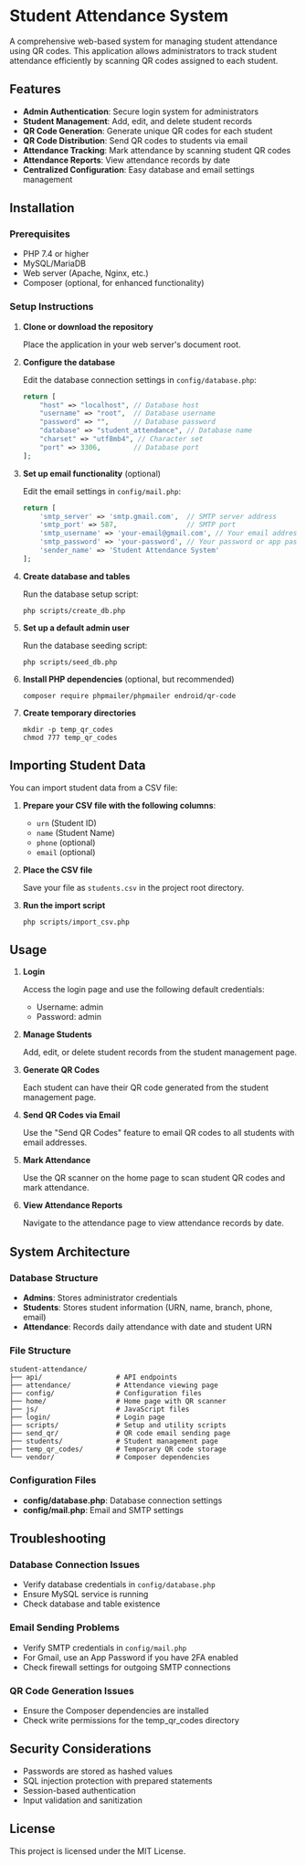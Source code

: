 # Student Attendance System

A comprehensive web-based system for managing student attendance using QR codes. This application allows administrators to track student attendance efficiently by scanning QR codes assigned to each student.

## Features

- **Admin Authentication**: Secure login system for administrators
- **Student Management**: Add, edit, and delete student records
- **QR Code Generation**: Generate unique QR codes for each student
- **QR Code Distribution**: Send QR codes to students via email
- **Attendance Tracking**: Mark attendance by scanning student QR codes
- **Attendance Reports**: View attendance records by date
- **Centralized Configuration**: Easy database and email settings management

## Installation

### Prerequisites

- PHP 7.4 or higher
- MySQL/MariaDB
- Web server (Apache, Nginx, etc.)
- Composer (optional, for enhanced functionality)

### Setup Instructions

1. **Clone or download the repository**
   
   Place the application in your web server's document root.

2. **Configure the database**
   
   Edit the database connection settings in `config/database.php`:
   
   ```php
   return [
       "host" => "localhost", // Database host
       "username" => "root",  // Database username
       "password" => "",      // Database password
       "database" => "student_attendance", // Database name
       "charset" => "utf8mb4", // Character set
       "port" => 3306,        // Database port
   ];
   ```

3. **Set up email functionality** (optional)
   
   Edit the email settings in `config/mail.php`:
   
   ```php
   return [
       'smtp_server' => 'smtp.gmail.com',  // SMTP server address
       'smtp_port' => 587,                 // SMTP port
       'smtp_username' => 'your-email@gmail.com', // Your email address
       'smtp_password' => 'your-password', // Your password or app password
       'sender_name' => 'Student Attendance System'
   ];
   ```

4. **Create database and tables**
   
   Run the database setup script:
   
   ```
   php scripts/create_db.php
   ```

5. **Set up a default admin user**
   
   Run the database seeding script:
   
   ```
   php scripts/seed_db.php
   ```

6. **Install PHP dependencies** (optional, but recommended)
   
   ```
   composer require phpmailer/phpmailer endroid/qr-code
   ```

7. **Create temporary directories**
   
   ```
   mkdir -p temp_qr_codes
   chmod 777 temp_qr_codes
   ```

## Importing Student Data

You can import student data from a CSV file:

1. **Prepare your CSV file with the following columns**:
   - `urn` (Student ID)
   - `name` (Student Name)
   - `phone` (optional)
   - `email` (optional)

2. **Place the CSV file**
   
   Save your file as `students.csv` in the project root directory.

3. **Run the import script**
   
   ```
   php scripts/import_csv.php
   ```

## Usage

1. **Login**
   
   Access the login page and use the following default credentials:
   - Username: admin
   - Password: admin

2. **Manage Students**
   
   Add, edit, or delete student records from the student management page.

3. **Generate QR Codes**
   
   Each student can have their QR code generated from the student management page.

4. **Send QR Codes via Email**
   
   Use the "Send QR Codes" feature to email QR codes to all students with email addresses.

5. **Mark Attendance**
   
   Use the QR scanner on the home page to scan student QR codes and mark attendance.

6. **View Attendance Reports**
   
   Navigate to the attendance page to view attendance records by date.

## System Architecture

### Database Structure

- **Admins**: Stores administrator credentials
- **Students**: Stores student information (URN, name, branch, phone, email)
- **Attendance**: Records daily attendance with date and student URN

### File Structure

```
student-attendance/
├── api/                  # API endpoints
├── attendance/           # Attendance viewing page
├── config/               # Configuration files
├── home/                 # Home page with QR scanner
├── js/                   # JavaScript files
├── login/                # Login page
├── scripts/              # Setup and utility scripts
├── send_qr/              # QR code email sending page
├── students/             # Student management page
├── temp_qr_codes/        # Temporary QR code storage
└── vendor/               # Composer dependencies
```

### Configuration Files

- **config/database.php**: Database connection settings
- **config/mail.php**: Email and SMTP settings

## Troubleshooting

### Database Connection Issues
- Verify database credentials in `config/database.php`
- Ensure MySQL service is running
- Check database and table existence

### Email Sending Problems
- Verify SMTP credentials in `config/mail.php`
- For Gmail, use an App Password if you have 2FA enabled
- Check firewall settings for outgoing SMTP connections

### QR Code Generation Issues
- Ensure the Composer dependencies are installed
- Check write permissions for the temp_qr_codes directory

## Security Considerations

- Passwords are stored as hashed values
- SQL injection protection with prepared statements
- Session-based authentication
- Input validation and sanitization

## License

This project is licensed under the MIT License.